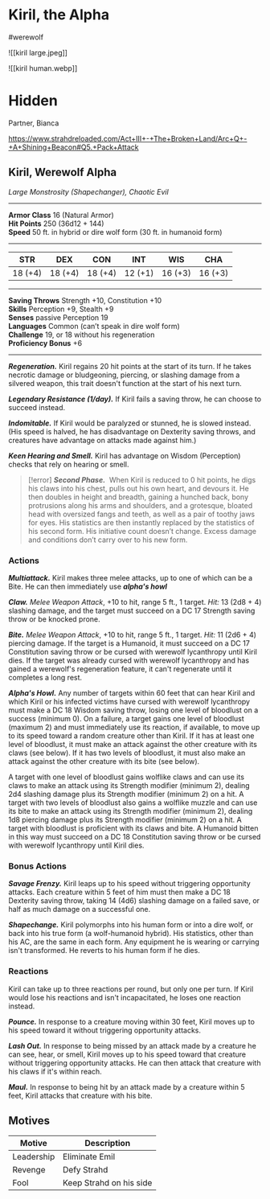 # Kiril, the Alpha

#werewolf 

![[kiril large.jpeg]]


![[kiril human.webp]]

# Hidden

Partner, Bianca

https://www.strahdreloaded.com/Act+III+-+The+Broken+Land/Arc+Q+-+A+Shining+Beacon#Q5.+Pack+Attack

## Kiril, Werewolf Alpha

_Large Monstrosity (Shapechanger), Chaotic Evil_

---

**Armor Class** 16 (Natural Armor)  
**Hit Points** 250 (36d12 + 144)  
**Speed** 50 ft. in hybrid or dire wolf form (30 ft. in humanoid form)

---

|STR|DEX|CON|INT|WIS|CHA|
|---|---|---|---|---|---|
|18 (+4)|18 (+4)|18 (+4)|12 (+1)|16 (+3)|16 (+3)|

---

**Saving Throws** Strength +10, Constitution +10  
**Skills** Perception +9, Stealth +9  
**Senses** passive Perception 19  
**Languages** Common (can’t speak in dire wolf form)  
**Challenge** 19, or 18 without his regeneration  
**Proficiency Bonus** +6  

---

**_Regeneration._** Kiril regains 20 hit points at the start of its turn. If he takes necrotic damage or bludgeoning, piercing, or slashing damage from a silvered weapon, this trait doesn't function at the start of his next turn.

**_Legendary Resistance (1/day)._** If Kiril fails a saving throw, he can choose to succeed instead.

**_Indomitable._** If Kiril would be paralyzed or stunned, he is slowed instead. (His speed is halved, he has disadvantage on Dexterity saving throws, and creatures have advantage on attacks made against him.)

**_Keen Hearing and Smell._** Kiril has advantage on Wisdom (Perception) checks that rely on hearing or smell.

> [!error] **_Second Phase._** 
> When Kiril is reduced to 0 hit points, he digs his claws into his chest, pulls out his own heart, and devours it. He then doubles in height and breadth, gaining a hunched back, bony protrusions along his arms and shoulders, and a grotesque, bloated head with oversized fangs and teeth, as well as a pair of toothy jaws for eyes. His statistics are then instantly replaced by the statistics of his second form. His initiative count doesn’t change. Excess damage and conditions don’t carry over to his new form.

### Actions

**_Multiattack._** Kiril makes three melee attacks, up to one of which can be a Bite. He can then immediately use **_alpha's howl_**

**_Claw._** _Melee Weapon Attack_, +10 to hit, range 5 ft., 1 target. _Hit:_ 13 (2d8 + 4) slashing damage, and the target must succeed on a DC 17 Strength saving throw or be knocked prone.

**_Bite._** _Melee Weapon Attack_, +10 to hit, range 5 ft., 1 target. _Hit:_ 11 (2d6 + 4) piercing damage. If the target is a Humanoid, it must succeed on a DC 17 Constitution saving throw or be cursed with werewolf lycanthropy until Kiril dies. If the target was already cursed with werewolf lycanthropy and has gained a werewolf's regeneration feature, it can't regenerate until it completes a long rest.

**_Alpha's Howl._** Any number of targets within 60 feet that can hear Kiril and which Kiril or his infected victims have cursed with werewolf lycanthropy must make a DC 18 Wisdom saving throw, losing one level of bloodlust on a success (minimum 0). On a failure, a target gains one level of bloodlust (maximum 2) and must immediately use its reaction, if available, to move up to its speed toward a random creature other than Kiril. If it has at least one level of bloodlust, it must make an attack against the other creature with its claws (see below). If it has two levels of bloodlust, it must also make an attack against the other creature with its bite (see below).

A target with one level of bloodlust gains wolflike claws and can use its claws to make an attack using its Strength modifier (minimum 2), dealing 2d4 slashing damage plus its Strength modifier (minimum 2) on a hit. A target with two levels of bloodlust also gains a wolflike muzzle and can use its bite to make an attack using its Strength modifier (minimum 2), dealing 1d8 piercing damage plus its Strength modifier (minimum 2) on a hit. A target with bloodlust is proficient with its claws and bite. A Humanoid bitten in this way must succeed on a DC 18 Constitution saving throw or be cursed with werewolf lycanthropy until Kiril dies.

### Bonus Actions

**_Savage Frenzy._** Kiril leaps up to his speed without triggering opportunity attacks. Each creature within 5 feet of him must then make a DC 18 Dexterity saving throw, taking 14 (4d6) slashing damage on a failed save, or half as much damage on a successful one.

**_Shapechange._** Kiril polymorphs into his human form or into a dire wolf, or back into his true form (a wolf-humanoid hybrid). His statistics, other than his AC, are the same in each form. Any equipment he is wearing or carrying isn't transformed. He reverts to his human form if he dies.

### Reactions

Kiril can take up to three reactions per round, but only one per turn. If Kiril would lose his reactions and isn't incapacitated, he loses one reaction instead.

**_Pounce._** In response to a creature moving within 30 feet, Kiril moves up to his speed toward it without triggering opportunity attacks.

**_Lash Out._** In response to being missed by an attack made by a creature he can see, hear, or smell, Kiril moves up to his speed toward that creature without triggering opportunity attacks. He can then attack that creature with his claws if it's within reach.

**_Maul._** In response to being hit by an attack made by a creature within 5 feet, Kiril attacks that creature with his bite.

## Motives

| **Motive** | **Description**         |
| ---------- | ----------------------- |
| Leadership | Eliminate Emil          |
| Revenge    | Defy Strahd             |
| Fool       | Keep Strahd on his side |
